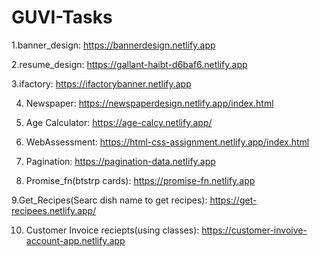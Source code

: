 # GUVI-Tasks
1.banner_design:  https://bannerdesign.netlify.app  

2.resume_design: https://gallant-haibt-d6baf6.netlify.app

3.ifactory: https://ifactorybanner.netlify.app

4. Newspaper: https://newspaperdesign.netlify.app/index.html

5. Age Calculator: https://age-calcy.netlify.app/

6. WebAssessment: https://html-css-assignment.netlify.app/index.html

7. Pagination: https://pagination-data.netlify.app

8. Promise_fn(btstrp cards): https://promise-fn.netlify.app

9.Get_Recipes(Searc dish name to get recipes): https://get-recipees.netlify.app/

10. Customer Invoice reciepts(using classes): https://customer-invoive-account-app.netlify.app
